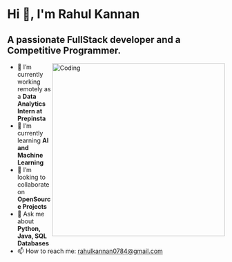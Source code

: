 # Hi 👋, I'm Rahul Kannan
## A passionate FullStack developer and a Competitive Programmer.

<img align="right" alt="Coding" width="400" src="https://i.pinimg.com/originals/e1/f3/41/e1f3413bf5036045713341394f617225.gif">


- 🔭 I’m currently working remotely as a **Data Analytics Intern at Prepinsta**
- 🌱 I’m currently learning **AI and Machine Learning**
- 👯 I’m looking to collaborate on **OpenSource Projects**
- 💬 Ask me about **Python, Java, SQL Databases**
- 📫 How to reach me: [rahulkannan0784@gmail.com](mailto:rahulkannan0784@gmail.com)

